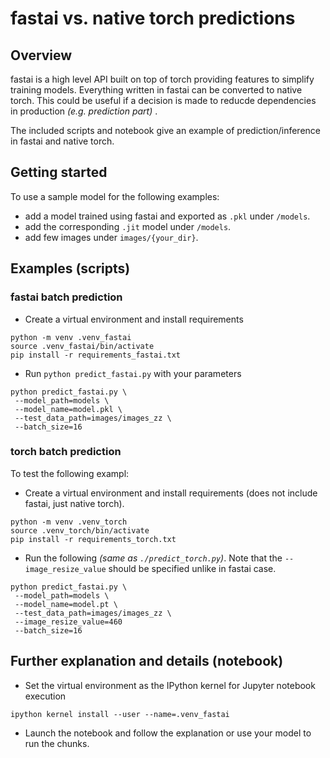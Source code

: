 # fastai vs. native torch predictions

## Overview

fastai is a high level API built on top of torch providing features to simplify training models. Everything written in fastai can be converted to native torch. This could be useful if a decision is made to reducde dependencies in production *(e.g. prediction part)* .

The included scripts and notebook give an example of prediction/inference in fastai and native torch.

## Getting started

To use a sample model for the following examples:

- add a model trained using fastai and exported as `.pkl`  under `/models`.
- add the corresponding `.jit` model under `/models`.
- add few images under `images/{your_dir}`.

## Examples (scripts)

### fastai batch prediction 

- Create a virtual environment and install requirements

```
python -m venv .venv_fastai
source .venv_fastai/bin/activate
pip install -r requirements_fastai.txt
```

- Run `python predict_fastai.py` with your parameters

```
python predict_fastai.py \
 --model_path=models \
 --model_name=model.pkl \
 --test_data_path=images/images_zz \ 
 --batch_size=16
```

### torch batch prediction 

To test the following exampl:

- Create a virtual environment and install requirements (does not include fastai, just native torch).

```
python -m venv .venv_torch
source .venv_torch/bin/activate
pip install -r requirements_torch.txt
```

- Run the following *(same as `./predict_torch.py`)*. Note that the `--image_resize_value` should be specified unlike in fastai case.

```
python predict_fastai.py \
 --model_path=models \
 --model_name=model.pt \
 --test_data_path=images/images_zz \
 --image_resize_value=460
 --batch_size=16
```
## Further explanation and details (notebook)

- Set the virtual environment as the IPython kernel for Jupyter notebook execution

```
ipython kernel install --user --name=.venv_fastai
```

- Launch the notebook and follow the explanation or use your model to run the chunks.
